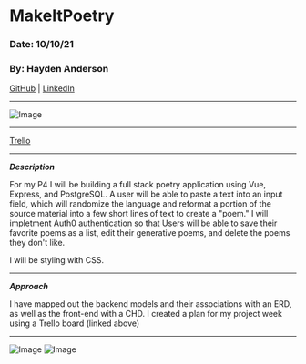 # MakeItPoetry

### Date: 10/10/21

### By: Hayden Anderson

[GitHub](https://github.com/hayden707) | [LinkedIn](https://www.linkedin.com/in/hayden-anderson-909/)

---

![Image](https://i.imgur.com/uGog6KL.png)

---

[Trello](https://trello.com/b/LK8xHcMa/makeitpoetry)

---

**_Description_**

For my P4 I will be building a full stack poetry application using Vue, Express, and PostgreSQL. A user will be able to paste a text into an input field, which will randomize the language and reformat a portion of the source material into a few short lines of text to create a "poem." I will impletment Auth0 authentication so that Users will be able to save their favorite poems as a list, edit their generative poems, and delete the poems they don't like.

I will be styling with CSS. 

---

**_Approach_**

I have mapped out the backend models and their associations with an ERD, as well as the front-end with a CHD. I created a plan for my project week using a Trello board (linked above)

---

![Image](https://i.imgur.com/x5bAnW6.png)
![Image](https://i.imgur.com/0oz9opk.png)
